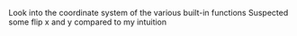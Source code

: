 Look into the coordinate system of the various built-in functions
Suspected some flip x and y compared to my intuition